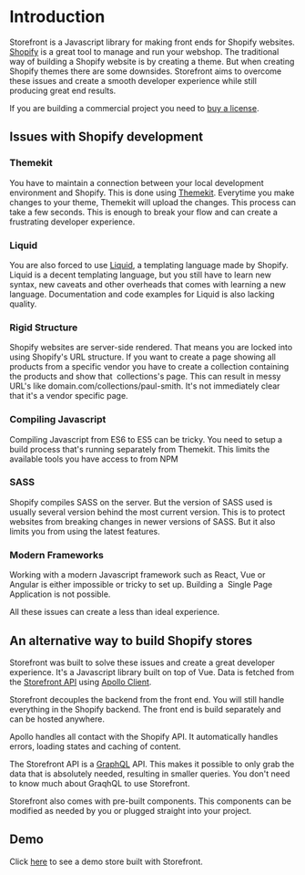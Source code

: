 # Introduction

Storefront is a Javascript library for making front ends for Shopify websites. [Shopify](https://www.shopify.com/) is a great tool to manage and run your webshop. The traditional way of building a Shopify website is by creating a theme. But when creating Shopify themes there are some downsides. Storefront aims to overcome these issues and create a smooth developer experience while still producing great end results.

If you are building a commercial project you need to [buy a license](#).

## Issues with Shopify development

### Themekit
You have to maintain a connection between your local development environment and Shopify. This is done using [Themekit](https://shopify.github.io/themekit/). Everytime you make changes to your theme, Themekit will upload the changes. This process can take a few seconds. This is enough to break your flow and can create a frustrating developer experience.

### Liquid
You are also forced to use [Liquid](https://help.shopify.com/themes/liquid), a templating language made by Shopify. Liquid is a decent templating language, but you still have to learn new syntax, new caveats and other overheads that comes with learning a new language. Documentation and code examples for Liquid is also lacking quality.

### Rigid Structure
Shopify websites are server-side rendered. That means you are locked into using Shopify's URL structure. If you want to create a page showing all products from a specific vendor you have to create a collection containing the products and show that  collections's page. This can result in messy URL's like domain.com/collections/paul-smith. It's not immediately clear that it's a vendor specific page. 

### Compiling Javascript
Compiling Javascript from ES6 to ES5 can be tricky. You need to setup a build process that's running separately from Themekit. This limits the available tools you have access to from NPM

### SASS
Shopify compiles SASS on the server. But the version of SASS used is usually several version behind the most current version. This is to protect websites from breaking changes in newer versions of SASS. But it also limits you from using the latest features.

### Modern Frameworks
Working with a modern Javascript framework such as React, Vue or Angular is either impossible or tricky to set up. Building a  Single Page Application is not possible.

All these issues can create a less than ideal experience. 

## An alternative way to build Shopify stores

Storefront was built to solve these issues and create a great developer experience. It's a Javascript library built on top of Vue. Data is fetched from the [Storefront API](https://help.shopify.com/api/storefront-api) using [Apollo Client](https://www.apollographql.com/client/). 

Storefront decouples the backend from the front end. You will still handle everything in the Shopify backend. The front end is build separately and can be hosted anywhere. 

Apollo handles all contact with the Shopify API. It automatically handles errors, loading states and caching of content. 

The Storefront API is a [GraphQL](https://graphql.org/) API. This makes it possible to only grab the data that is absolutely needed, resulting in smaller queries. You don't need to know much about GraqhQL to use Storefront. 

Storefront also comes with pre-built components. This components can be modified as needed by you or plugged straight into your project.

## Demo
Click [here](#) to see a demo store built with Storefront.
